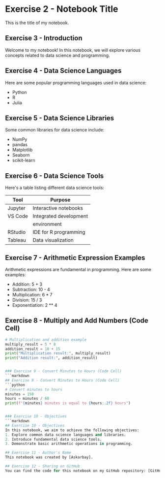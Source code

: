 # Exercise 2 - Notebook Title
This is the title of my notebook.

## Exercise 3 - Introduction
Welcome to my notebook! In this notebook, we will explore various concepts related to data science and programming.

## Exercise 4 - Data Science Languages
Here are some popular programming languages used in data science:
- Python
- R
- Julia

## Exercise 5 - Data Science Libraries
Some common libraries for data science include:
- NumPy
- pandas
- Matplotlib
- Seaborn
- scikit-learn

## Exercise 6 - Data Science Tools
Here's a table listing different data science tools:

| Tool          | Purpose                  |
|---------------|--------------------------|
| Jupyter       | Interactive notebooks   |
| VS Code       | Integrated development  |
|               | environment              |
| RStudio       | IDE for R programming    |
| Tableau       | Data visualization       |

## Exercise 7 - Arithmetic Expression Examples
Arithmetic expressions are fundamental in programming. Here are some examples:

- Addition: 5 + 3
- Subtraction: 10 - 4
- Multiplication: 6 * 7
- Division: 15 / 3
- Exponentiation: 2 ** 4

## Exercise 8 - Multiply and Add Numbers (Code Cell)
```python
# Multiplication and addition example
multiply_result = 5 * 8
addition_result = 10 + 15
print("Multiplication result:", multiply_result)
print("Addition result:", addition_result)


### Exercise 9 - Convert Minutes to Hours (Code Cell)
```markdown
## Exercise 9 - Convert Minutes to Hours (Code Cell)
```python
# Convert minutes to hours
minutes = 150
hours = minutes / 60
print(f"{minutes} minutes is equal to {hours:.2f} hours")


### Exercise 10 - Objectives
```markdown
## Exercise 10 - Objectives
In this notebook, we aim to achieve the following objectives:
1. Explore common data science languages and libraries.
2. Introduce fundamental data science tools.
3. Demonstrate basic arithmetic operations in programming.

## Exercise 11 - Author's Name
This notebook was created by [Askarbay].

## Exercise 12 - Sharing on GitHub
You can find the code for this notebook on my GitHub repository: [GitHub Link](https://github.com/Askarbay08/my-coursera-ex.git)
